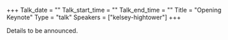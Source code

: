 +++
Talk_date = ""
Talk_start_time = ""
Talk_end_time = ""
Title = "Opening Keynote"
Type = "talk"
Speakers = ["kelsey-hightower"]
+++

Details to be announced.
